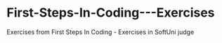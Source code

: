 # First-Steps-In-Coding---Exercises
Exercises from First Steps In Coding - Exercises in SoftUni judge
